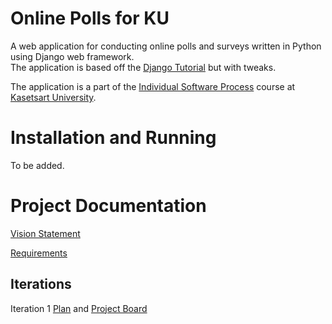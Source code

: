 # Online Polls for KU

A web application for conducting online polls and surveys written in Python using Django web framework.<br>
The application is based off the [Django Tutorial][django-tutorial] but with tweaks.

The application is a part of the [Individual Software Process](https://cpske.github.io/ISP) course at [Kasetsart University](https://ku.ac.th/).

# Installation and Running

To be added.

# Project Documentation

[Vision Statement](https://github.com/GToidZ/ku-polls/wiki/Vision-Statement)

[Requirements](https://github.com/GToidZ/ku-polls/wiki/Requirements)

## Iterations

Iteration 1 [Plan](https://github.com/GToidZ/ku-polls/wiki/Iteration-1-Plan) and [Project Board](https://github.com/users/GToidZ/projects/4/views/2)

<!-- Using absolute paths for wiki, since it could break clones and forks. -->

[django-tutorial]: https://docs.djangoproject.com/en/4.1/intro/tutorial01/
